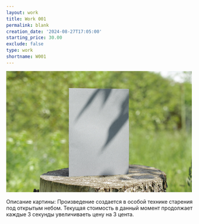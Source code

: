 ```yaml
---
layout: work
title: Work 001
permalink: blank
creation_date: '2024-08-27T17:05:00'
starting_price: 30.00
exclude: false
type: work
shortname: W001
---
```


![Фото картины](blank-bifold-white-card-standing-wooden-desk-outdoor-with-floral-shadow-blurred-nature-background.jpg)

<p>Описание картины: Произведение создается в особой технике старения под открытым небом. Текущая стоимость <span id="price"></span> в данный момент продолжает каждые 3 секунды увеличиваеть цену на 3 цента.</p>

<!-- Элемент для передачи данных в JavaScript через data-* атрибуты -->
<div id="art-data"
     data-creation-date="{{ page.creation_date }}"
     data-starting-price="{{ page.starting_price }}">
</div>
